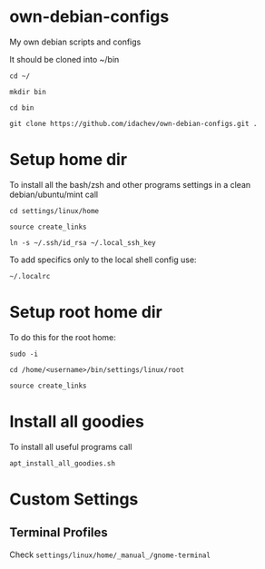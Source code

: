 # own-debian-configs
My own debian scripts and configs

It should be cloned into ~/bin
```
cd ~/

mkdir bin

cd bin

git clone https://github.com/idachev/own-debian-configs.git .
```

# Setup home dir
To install all the bash/zsh and other programs settings in a clean debian/ubuntu/mint call
```
cd settings/linux/home

source create_links

ln -s ~/.ssh/id_rsa ~/.local_ssh_key
```

To add specifics only to the local shell config use:
```
~/.localrc
```

# Setup root home dir
To do this for the root home:
```
sudo -i

cd /home/<username>/bin/settings/linux/root

source create_links
```

# Install all goodies
To install all useful programs call
```
apt_install_all_goodies.sh
```

# Custom Settings

## Terminal Profiles

Check `settings/linux/home/_manual_/gnome-terminal`

